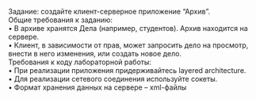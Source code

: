 Задание: создайте клиент-серверное приложение “Архив”.
<br />
Общие требования к заданию:
<br />• В архиве хранятся Дела (например, студентов). Архив находится на сервере.
<br />• Клиент, в зависимости от прав, может запросить дело на просмотр, внести в 
него изменения, или создать новое дело.
<br />Требования к коду лабораторной работы:
<br />• При реализации приложения придерживайтесь layered architecture.
<br />• Для реализации сетевого соединения используйте сокеты.
<br />• Формат хранения данных на сервере – xml-файлы
